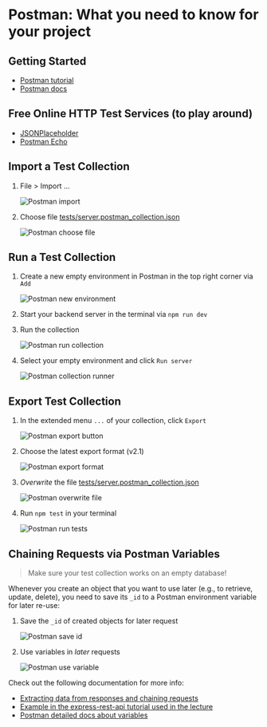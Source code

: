 # Postman: What you need to know for your project

## Getting Started

* [Postman tutorial](https://www.guru99.com/postman-tutorial.html)
* [Postman docs](https://learning.postman.com/docs/getting-started/sending-the-first-request/)

## Free Online HTTP Test Services (to play around)

* [JSONPlaceholder](https://jsonplaceholder.typicode.com/)
* [Postman Echo](https://docs.postman-echo.com/)

## Import a Test Collection

1. File > Import ...

    ![Postman import](./img/postman_import.png)

2. Choose file [tests/server.postman_collection.json](../tests/server.postman_collection.json)

    ![Postman choose file](./img/postman_choose.png)

## Run a Test Collection

1. Create a new empty environment in Postman in the top right corner via `Add`

    ![Postman new environment](./img/postman_env.png)

2. Start your backend server in the terminal via `npm run dev`
3. Run the collection

    ![Postman run collection](./img/postman_run.png)

4. Select your empty environment and click `Run server`

    ![Postman collection runner](./img/postman_runner.png)

## Export Test Collection

1. In the extended menu `...` of your collection, click `Export`

    ![Postman export button](./img/postman_export.png)

2. Choose the latest export format (v2.1)

    ![Postman export format](./img/postman_export_format.png)

3. *Overwrite* the file [tests/server.postman_collection.json](../tests/server.postman_collection.json)

    ![Postman overwrite file](./img/postman_export_save.png)

4. Run `npm test` in your terminal

    ![Postman run tests](./img/test_run.png)

## Chaining Requests via Postman Variables

> Make sure your test collection works on an empty database!

Whenever you create an object that you want to use later (e.g., to retrieve, update, delete), you need to save its `_id` to a Postman environment variable for later re-use:

1. Save the `_id` of created objects for later request

    ![Postman save id](./img/postman_variable_save.png)

2. Use variables in *later* requests

    ![Postman use variable](./img/postman_variable_use.png)

Check out the following documentation for more info:

* [Extracting data from responses and chaining requests](http://blog.getpostman.com/2014/01/27/extracting-data-from-responses-and-chaining-requests/)
* [Example in the express-rest-api tutorial used in the lecture](https://git.chalmers.se/courses/dit341/express-rest-api)
* [Postman detailed docs about variables](https://learning.postman.com/docs/sending-requests/variables/)

